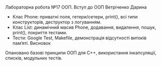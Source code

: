 Лабораторна робота №17
ООП. Вступ до ООП 
Ветріченко Дарина
- Клас Phone: приватні поля, гетери/сетери, print(), всі типи конструкторів, деструктор з логуванням.
- Клас List: динамічний масив Phone, додавання, видалення, пошук, print(), покриття тестами.
- Тести: Google Test, Makefile, демонстрація відсутності витоків пам’яті.
Висновок

Опановано базові принципи ООП для С++, використання інкапсуляції, списків, модульних тестів.
